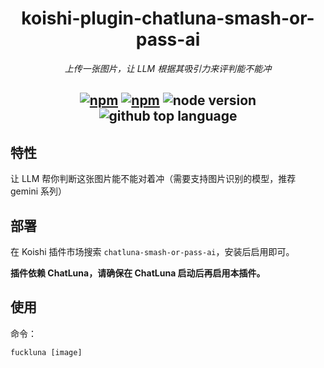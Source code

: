 <div align="center">

# koishi-plugin-chatluna-smash-or-pass-ai

_上传一张图片，让 LLM 根据其吸引力来评判能不能冲_

## [![npm](https://img.shields.io/npm/v/koishi-plugin-chatluna-smash-or-pass-ai)](https://www.npmjs.com/package/koishi-plugin-chatluna-smash-or-pass-ai) [![npm](https://img.shields.io/npm/dm/koishi-plugin-chatluna-smash-or-pass-ai)](https://www.npmjs.com/package/koishi-plugin-chatluna-smash-or-pass-ai) ![node version](https://img.shields.io/badge/node-%3E=18-green) ![github top language](https://img.shields.io/github/languages/top/ChatLunaLab/smash-or-pass-ai?logo=github)

</div>

## 特性

让 LLM 帮你判断这张图片能不能对着冲（需要支持图片识别的模型，推荐 gemini 系列）

## 部署

在 Koishi 插件市场搜索 `chatluna-smash-or-pass-ai`，安装后启用即可。

**插件依赖 ChatLuna，请确保在 ChatLuna 启动后再启用本插件。**

## 使用

命令：

```fuckluna [image]```

